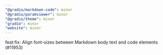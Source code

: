 ```yaml
---
"@gradio/markdown-code": minor
"@gradio/paramviewer": minor
"@gradio/theme": minor
"gradio": minor
"website": minor
---
```


feat:fix: Align font-sizes between Markdown body text and code elements (#11953)
